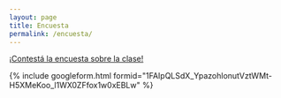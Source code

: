 ```yaml
---
layout: page
title: Encuesta
permalink: /encuesta/
---
```


[¡Contestá la encuesta sobre la clase!](https://drive.google.com/open?id=1-joZXvsomVhNkJ3TguAPOCwmg_Tp3ofWMu4cDDT30GM)



{% include googleform.html formid="1FAIpQLSdX_YpazohlonutVztWMt-H5XMeKoo_l1WX0ZFfox1w0xEBLw" %}
